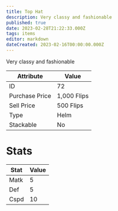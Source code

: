 ```yaml
---
title: Top Hat
description: Very classy and fashionable
published: true
date: 2023-02-28T21:22:33.000Z
tags: items
editor: markdown
dateCreated: 2023-02-16T00:00:00.000Z
---
```


Very classy and fashionable

|Attribute|Value|
|-|-|
|ID|72|
|Purchase Price|1,000 Flips|
|Sell Price|500 Flips|
|Type|Helm|
|Stackable|No|

# Stats
|Stat|Value|
|-|-|
|Matk|5|
|Def|5|
|Cspd|10|
